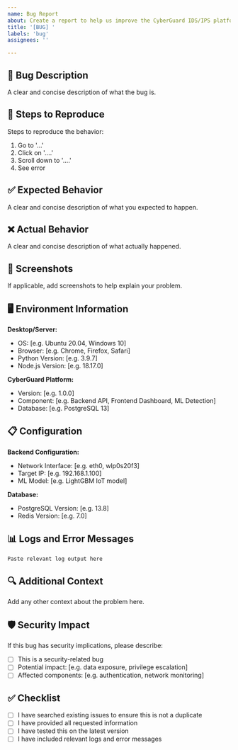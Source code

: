 ```yaml
---
name: Bug Report
about: Create a report to help us improve the CyberGuard IDS/IPS platform
title: '[BUG] '
labels: 'bug'
assignees: ''

---
```


## 🐛 Bug Description
A clear and concise description of what the bug is.

## 🔄 Steps to Reproduce
Steps to reproduce the behavior:
1. Go to '...'
2. Click on '....'
3. Scroll down to '....'
4. See error

## ✅ Expected Behavior
A clear and concise description of what you expected to happen.

## ❌ Actual Behavior
A clear and concise description of what actually happened.

## 📸 Screenshots
If applicable, add screenshots to help explain your problem.

## 🖥️ Environment Information
**Desktop/Server:**
- OS: [e.g. Ubuntu 20.04, Windows 10]
- Browser: [e.g. Chrome, Firefox, Safari]
- Python Version: [e.g. 3.9.7]
- Node.js Version: [e.g. 18.17.0]

**CyberGuard Platform:**
- Version: [e.g. 1.0.0]
- Component: [e.g. Backend API, Frontend Dashboard, ML Detection]
- Database: [e.g. PostgreSQL 13]

## 📋 Configuration
**Backend Configuration:**
- Network Interface: [e.g. eth0, wlp0s20f3]
- Target IP: [e.g. 192.168.1.100]
- ML Model: [e.g. LightGBM IoT model]

**Database:**
- PostgreSQL Version: [e.g. 13.8]
- Redis Version: [e.g. 7.0]

## 📊 Logs and Error Messages
```
Paste relevant log output here
```

## 🔍 Additional Context
Add any other context about the problem here.

## 🛡️ Security Impact
If this bug has security implications, please describe:
- [ ] This is a security-related bug
- [ ] Potential impact: [e.g. data exposure, privilege escalation]
- [ ] Affected components: [e.g. authentication, network monitoring]

## ✅ Checklist
- [ ] I have searched existing issues to ensure this is not a duplicate
- [ ] I have provided all requested information
- [ ] I have tested this on the latest version
- [ ] I have included relevant logs and error messages
